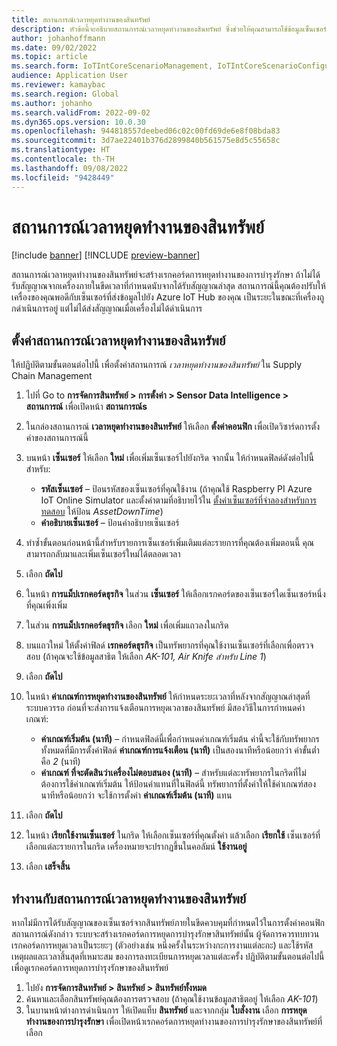 ```yaml
---
title: สถานการณ์เวลาหยุดทำงานของสินทรัพย์
description: หัวข้อนี้จะอธิบายสถานการณ์เวลาหยุดทำงานของสินทรัพย์ ซึ่งช่วยให้คุณสามารถใช้ข้อมูลเซ็นเซอร์เพื่อตรวจสอบความพร้อมใช้งานของสินทรัพย์ของคุณ
author: johanhoffmann
ms.date: 09/02/2022
ms.topic: article
ms.search.form: IoTIntCoreScenarioManagement, IoTIntCoreScenarioConfigurationWizardV2, EntAssetObjectProductionStop
audience: Application User
ms.reviewer: kamaybac
ms.search.region: Global
ms.author: johanho
ms.search.validFrom: 2022-09-02
ms.dyn365.ops.version: 10.0.30
ms.openlocfilehash: 944818557deebed06c02c00fd69de6e8f08bda83
ms.sourcegitcommit: 3d7ae22401b376d2899840b561575e8d5c55658c
ms.translationtype: HT
ms.contentlocale: th-TH
ms.lasthandoff: 09/08/2022
ms.locfileid: "9428449"
---
```

# <a name="the-asset-downtime-scenario"></a>สถานการณ์เวลาหยุดทำงานของสินทรัพย์

[!include [banner](../includes/banner.md)]
[!INCLUDE [preview-banner](../includes/preview-banner.md)]

สถานการณ์เวลาหยุดทำงานของสินทรัพย์จะสร้างเรกคอร์ดการหยุดทำงานของการบำรุงรักษา ถ้าไม่ได้รับสัญญาณจากเครื่องภายในขีดเวลาที่กําหนดนับจากได้รับสัญญาณล่าสุด สถานการณ์นี้คุณต้องปรับให้เครื่องของคุณพอดีกับเซ็นเซอร์ที่ส่งข้อมูลไปยัง Azure IoT Hub ของคุณ เป็นระยะในขณะที่เครื่องถูกดําเนินการอยู่ แต่ไม่ได้ส่งสัญญาณเมื่อเครื่องไม่ได้ดําเนินการ

## <a name="set-up-the-asset-downtime-scenario"></a>ตั้งค่าสถานการณ์เวลาหยุดทำงานของสินทรัพย์

ให้ปฏิบัติตามขั้นตอนต่อไปนี้ เพื่อตั้งค่าสถานการณ์ *เวลาหยุดทำงานของสินทรัพย์* ใน Supply Chain Management

1. ไปที่ Go to **การจัดการสินทรัพย์ \> การตั้งค่า \> Sensor Data Intelligence \> สถานการณ์** เพื่อเปิดหน้า **สถานการณ์s**
2. ในกล่องสถานการณ์ **เวลาหยุดทำงานของสินทรัพย์** ให้เลือก **ตั้งค่าคอนฟิก** เพื่อเปิดวิซาร์ดการตั้งค่าของสถานการณ์นี้
3. บนหน้า **เซ็นเซอร์** ให้เลือก **ใหม่** เพื่อเพิ่มเซ็นเซอร์ไปยังกริด จากนั้น ให้กำหนดฟิลด์ดังต่อไปนี้สำหรับ:

    - **รหัสเซ็นเซอร์** – ป้อนรหัสของเซ็นเซอร์ที่คุณใช้งาน (ถ้าคุณใช้ Raspberry PI Azure IoT Online Simulator และตั้งค่าตามที่อธิบายไว้ใน [ตั้งค่าเซ็นเซอร์ที่จำลองสำหรับการทดสอบ](sdi-set-up-simulated-sensor.md) ให้ป้อน *AssetDownTime*)
    - **คำอธิบายเซ็นเซอร์** – ป้อนคำอธิบายเซ็นเซอร์

4. ทําซ้ำขั้นตอนก่อนหน้านี้สำหรับรายการเซ็นเซอร์เพิ่มเติมแต่ละรายการที่คุณต้องเพิ่มตอนนี้ คุณสามารถกลับมาและเพิ่มเซ็นเซอร์ใหม่ได้ตลอดเวลา
5. เลือก **ถัดไป**
6. ในหน้า **การแม็ปเรกคอร์ดธุรกิจ** ในส่วน **เซ็นเซอร์** ให้เลือกเรกคอร์ดของเซ็นเซอร์ใดเซ็นเซอร์หนึ่งที่คุณเพิ่งเพิ่ม
7. ในส่วน **การแม็ปเรกคอร์ดธุรกิจ** เลือก **ใหม่** เพื่อเพิ่มแถวลงในกริด
8. บนแถวใหม่ ให้ตั้งค่าฟิลด์ **เรกคอร์ดธุรกิจ** เป็นทรัพยากรที่คุณใช้งานเซ็นเซอร์ที่เลือกเพื่อตรวจสอบ (ถ้าคุณจะใช้ข้อมูลสาธิต ให้เลือก *AK-101, Air Knife สำหรับ Line 1*)
9. เลือก **ถัดไป**
10. ในหน้า **ค่าเกณฑ์การหยุดทำงานของสินทรัพย์** ให้กําหนดระยะเวลาที่หลังจากสัญญาณล่าสุดที่ระบบควรรอ ก่อนที่จะส่งการแจ้งเตือนการหยุดเวลาของสินทรัพย์ มีสองวิธีในการกำหนดค่าเกณฑ์:

    - **ค่าเกณฑ์เริ่มต้น (นาที)** – กําหนดฟิลด์นี้เพื่อกําหนดค่าเกณฑ์เริ่มต้น ค่านี้จะใช้กับทรัพยากรทั้งหมดที่มีการตั้งค่าฟิลด์ **ค่าเกณฑ์การแจ้งเตือน (นาที)** เป็นสองนาทีหรือน้อยกว่า ค่าขั้นต่ำคือ *2* (นาที)
    - **ค่าเกณฑ์ ที่จะตัดสินว่าเครื่องไม่ตอบสนอง (นาที)** – สำหรับแต่ละทรัพยากรในกริดที่ไม่ต้องการใช้ค่าเกณฑ์เริ่มต้น ให้ป้อนค่าแทนที่ในฟิลด์นี้ ทรัพยากรที่ตั้งค่าให้ใช้ค่าเกณฑ์สองนาทีหรือน้อยกว่า จะใช้การตั้งค่า **ค่าเกณฑ์เริ่มต้น (นาที)** แทน
11. เลือก **ถัดไป**
12. ในหน้า **เรียกใช้งานเซ็นเซอร์** ในกริด ให้เลือกเซ็นเซอร์ที่คุณตั้งค่า แล้วเลือก **เรียกใช้** เซ็นเซอร์ที่เลือกแต่ละรายการในกริด เครื่องหมายจะปรากฏขึ้นในคอลัมน์ **ใช้งานอยู่**
13. เลือก **เสร็จสิ้น**

## <a name="work-with-the-asset-downtime-scenario"></a>ทำงานกับสถานการณ์เวลาหยุดทำงานของสินทรัพย์

หากไม่มีการได้รับสัญญาณของเซ็นเซอร์จากสินทรัพย์ภายในขีดควบคุมที่กําหนดไว้ในการตั้งค่าคอนฟิกสถานการณ์ดังกล่าว ระบบจะสร้างเรกคอร์ดการหยุดการบํารุงรักษาสินทรัพย์นั้น ผู้จัดการควรทบทวนเรกคอร์ดการหยุดเวลาเป็นระยะๆ (ตัวอย่างเช่น หนึ่งครั้งในระหว่างกะการงานแต่ละกะ) และใช้รหัสเหตุผลและเวลาสิ้นสุดที่เหมาะสม ของการลงทะเบียนการหยุดเวลาแต่ละครั้ง ปฏิบัติตามขั้นตอนต่อไปนี้เพื่อดูเรกคอร์ดการหยุดการบํารุงรักษาของสินทรัพย์

1. ไปยัง **การจัดการสินทรัพย์ > สินทรัพย์ > สินทรัพย์ทั้งหมด**
2. ค้นหาและเลือกสินทรัพย์คุณต้องการตรวจสอบ (ถ้าคุณใช้งานข้อมูลสาธิตอยู่ ให้เลือก *AK-101*)
3. ในบานหน้าต่างการดำเนินการ ให้เปิดแท็บ **สินทรัพย์** และจากกลุ่ม **ใบสั่งงาน** เลือก **การหยุดทำงานของการบำรุงรักษา** เพื่อเปิดหน้าเรกคอร์ดการหยุดทำงานของการบำรุงรักษาของสินทรัพย์ที่เลือก
